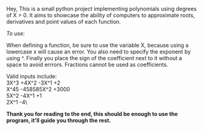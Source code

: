 Hey, This is a small python project implementing polynomials using degrees of X > 0. It aims to showcase the ability of computers to approximate roots, derivatives and point values of each
function.

*To use:*

When defining a function, be sure to use the variable X, because using a lowercase x will cause an error. You also need to specify the exponent by using ^. Finally you place the sign of the
coefficient next to it without a space to avoid errrors. Fractions cannot be used as coefficients.

Valid inputs include:\
3X^3 +4X^2 -3X^1 +2\
X^45 -458585X^2 +3000\
5X^2 -4X^1 +1\
2X^1 -4\

**Thank you for reading to the end, this should be enough to use the program, it'll guide you through the rest.**
